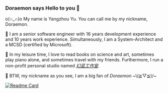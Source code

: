 
### Doraemon says Hello to you 👋 
o(∩_∩)o My name is Yangzhou Yu. You can call me by my nickname, Doraemon. 

🔭 I am a senior software engineer with 16 years development experience and 10 years work experience. Simultaneously, I am a System-Architect and a MCSD (certified by Microsoft). 

🌱 In my leisure time, I love to read books on science and art, sometimes play piano alone, and sometimes travel with my friends. Furthermore, I run a non-profit personal studio named [*幻蓝工作室*](https://yuyangzhou.name). 

💬 BTW, my nickname as you see, I am a big fan of *Doraemon* \~\\(≧▽≦)/\~   

<!--
**DoraemonYu/doraemonyu** is a ✨ _special_ ✨ repository because its `README.md` (this file) appears on your GitHub profile.

Here are some ideas to get you started:

- 🔭 I’m currently working on ...
- 🌱 I’m currently learning ...
- 👯 I’m looking to collaborate on ...
- 🤔 I’m looking for help with ...
- 💬 Ask me about ...
- 📫 How to reach me: ...
- 😄 Pronouns: ...
- ⚡ Fun fact: ...
-->


[![Readme Card](https://github-readme-stats.vercel.app/api?username=doraemonyu&show_icons=true&hide=contribs)](https://doraemonyu.github.io) 
